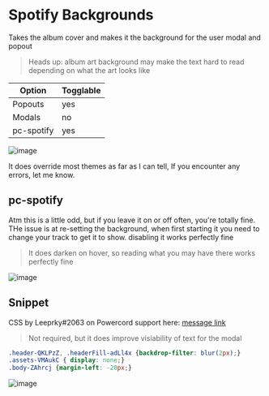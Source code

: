 # Spotify Backgrounds
Takes the album cover and makes it the background for the user modal and popout
> Heads up: album art background may make the text hard to read depending on what the art looks like

| Option     | Togglable |
| ---------  | --- |
| Popouts    | yes |
| Modals     | no  |
| pc-spotify | yes |

![image](https://crenshaw.otters.store/uploads/b1215eff-59ca-4766-99c4-8d7ffb87d6a7/5Ur1YhyM.png)

It does override most themes as far as I can tell, If you encounter any errors, let me know.

## pc-spotify
Atm this is a little odd, but if you leave it on or off often, you're totally fine. THe issue is at re-setting the background, when first starting it you need to change your track to get it to show. disabling it works perfectly fine
> It does darken on hover, so reading what you may have there works perfectly fine

![image](https://crenshaw.otters.store/uploads/b1215eff-59ca-4766-99c4-8d7ffb87d6a7/5WwVx32P.png)

## Snippet
CSS by Leeprky#2063 on Powercord support here: [message link](https://canary.discord.com/channels/538759280057122817/755005803303403570/834526028486934548)
> Not required, but it does improve visiability of text for the modal
```css
.header-QKLPzZ, .headerFill-adLl4x {backdrop-filter: blur(2px);}
.assets-VMAukC { display: none;}
.body-ZAhrcj {margin-left: -20px;}
```
![image](https://i.gyazo.com/thumb/1200/9cc7942b0ff7336e187aac9e752a38d9-png.jpg)